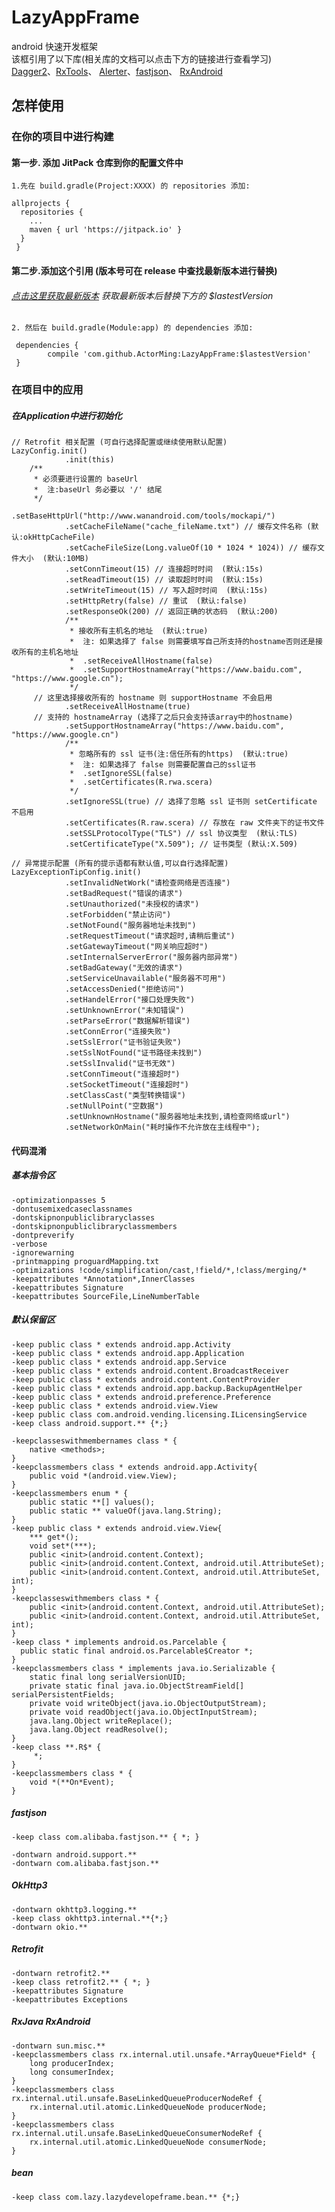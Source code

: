 # LazyAppFrame
android 快速开发框架 
<br/>
该框引用了以下库(相关库的文档可以点击下方的链接进行查看学习)<br/>
[Dagger2](https://github.com/google/dagger "依赖注入框架配合mvp同时使用让整个项目耦合性更低,方便拓展")、[RxTools](https://github.com/vondear/RxTools "工具类集合")、
[Alerter](https://github.com/Tapadoo/Alerter "顶部alert提示")、[fastjson](https://github.com/alibaba/fastjson "解析json数据")、
[RxAndroid](https://github.com/ReactiveX/RxAndroid "一个在 Java VM 上使用可观测的序列来组成异步的、基于事件的程序的库")

## 怎样使用
### 在你的项目中进行构建
#### 第一步. 添加 JitPack 仓库到你的配置文件中
    1.先在 build.gradle(Project:XXXX) 的 repositories 添加:
    
    allprojects {
	  repositories {
		...
		maven { url 'https://jitpack.io' }
	  }
     }

#### 第二步.添加这个引用 (版本号可在 release 中查找最新版本进行替换)
###### [点击这里获取最新版本](https://github.com/ActorMing/LazyAppFrame/releases "查看最新版本") 获取最新版本后替换下方的 $lastestVersion<br/>
    2. 然后在 build.gradle(Module:app) 的 dependencies 添加:
	
     dependencies {
     		compile 'com.github.ActorMing:LazyAppFrame:$lastestVersion'
     }

### 在项目中的应用
##### 在Application中进行初始化
    // Retrofit 相关配置 (可自行选择配置或继续使用默认配置)
    LazyConfig.init()
                .init(this)
		/**
		 * 必须要进行设置的 baseUrl 
		 *  注:baseUrl 务必要以 '/' 结尾
		 */
                .setBaseHttpUrl("http://www.wanandroid.com/tools/mockapi/")
                .setCacheFileName("cache_fileName.txt") // 缓存文件名称 (默认:okHttpCacheFile)
                .setCacheFileSize(Long.valueOf(10 * 1024 * 1024)) // 缓存文件大小  (默认:10MB)
                .setConnTimeout(15) // 连接超时时间  (默认:15s)
                .setReadTimeout(15) // 读取超时时间  (默认:15s)
                .setWriteTimeout(15) // 写入超时时间  (默认:15s)
                .setHttpRetry(false) // 重试  (默认:false)
                .setResponseOk(200) // 返回正确的状态码  (默认:200)
                /**
                 * 接收所有主机名的地址  (默认:true)
                 *  注: 如果选择了 false 则需要填写自己所支持的hostname否则还是接收所有的主机名地址
                 *  .setReceiveAllHostname(false)
                 *  .setSupportHostnameArray("https://www.baidu.com", "https://www.google.cn");
                 */
		 // 这里选择接收所有的 hostname 则 supportHostname 不会启用
                .setReceiveAllHostname(true) 
		 // 支持的 hostnameArray (选择了之后只会支持该array中的hostname)
                .setSupportHostnameArray("https://www.baidu.com", "https://www.google.cn") 
                /**
                 * 忽略所有的 ssl 证书(注:信任所有的https)  (默认:true)
                 *  注: 如果选择了 false 则需要配置自己的ssl证书
                 *  .setIgnoreSSL(false)
                 *  .setCertificates(R.rwa.scera)
                 */
                .setIgnoreSSL(true) // 选择了忽略 ssl 证书则 setCertificate  不启用
                .setCertificates(R.raw.scera) // 存放在 raw 文件夹下的证书文件
                .setSSLProtocolType("TLS") // ssl 协议类型  (默认:TLS)
                .setCertificateType("X.509"); // 证书类型 (默认:X.509)

    // 异常提示配置 (所有的提示语都有默认值,可以自行选择配置)
    LazyExceptionTipConfig.init()
    	        .setInvalidNetWork("请检查网络是否连接")
                .setBadRequest("错误的请求")
                .setUnauthorized("未授权的请求")
                .setForbidden("禁止访问")
                .setNotFound("服务器地址未找到")
                .setRequestTimeout("请求超时,请稍后重试")
                .setGatewayTimeout("网关响应超时")
                .setInternalServerError("服务器内部异常")
                .setBadGateway("无效的请求")
                .setServiceUnavailable("服务器不可用")
                .setAccessDenied("拒绝访问")
                .setHandelError("接口处理失败")
                .setUnknownError("未知错误")
                .setParseError("数据解析错误")
                .setConnError("连接失败")
                .setSslError("证书验证失败")
                .setSslNotFound("证书路径未找到")
                .setSslInvalid("证书无效")
                .setConnTimeout("连接超时")
                .setSocketTimeout("连接超时")
                .setClassCast("类型转换错误")
                .setNullPoint("空数据")
                .setUnknownHostname("服务器地址未找到,请检查网络或url")
                .setNetworkOnMain("耗时操作不允许放在主线程中");

#### 代码混淆
##### 基本指令区

    -optimizationpasses 5
    -dontusemixedcaseclassnames
    -dontskipnonpubliclibraryclasses
    -dontskipnonpubliclibraryclassmembers
    -dontpreverify
    -verbose
    -ignorewarning
    -printmapping proguardMapping.txt
    -optimizations !code/simplification/cast,!field/*,!class/merging/*
    -keepattributes *Annotation*,InnerClasses
    -keepattributes Signature
    -keepattributes SourceFile,LineNumberTable

##### 默认保留区

	-keep public class * extends android.app.Activity
	-keep public class * extends android.app.Application
	-keep public class * extends android.app.Service
	-keep public class * extends android.content.BroadcastReceiver
	-keep public class * extends android.content.ContentProvider
	-keep public class * extends android.app.backup.BackupAgentHelper
	-keep public class * extends android.preference.Preference
	-keep public class * extends android.view.View
	-keep public class com.android.vending.licensing.ILicensingService
	-keep class android.support.** {*;}

	-keepclasseswithmembernames class * {
	    native <methods>;
	}
	-keepclassmembers class * extends android.app.Activity{
	    public void *(android.view.View);
	}
	-keepclassmembers enum * {
	    public static **[] values();
	    public static ** valueOf(java.lang.String);
	}
	-keep public class * extends android.view.View{
	    *** get*();
	    void set*(***);
	    public <init>(android.content.Context);
	    public <init>(android.content.Context, android.util.AttributeSet);
	    public <init>(android.content.Context, android.util.AttributeSet, int);
	}
	-keepclasseswithmembers class * {
	    public <init>(android.content.Context, android.util.AttributeSet);
	    public <init>(android.content.Context, android.util.AttributeSet, int);
	}
	-keep class * implements android.os.Parcelable {
	  public static final android.os.Parcelable$Creator *;
	}
	-keepclassmembers class * implements java.io.Serializable {
	    static final long serialVersionUID;
	    private static final java.io.ObjectStreamField[] serialPersistentFields;
	    private void writeObject(java.io.ObjectOutputStream);
	    private void readObject(java.io.ObjectInputStream);
	    java.lang.Object writeReplace();
	    java.lang.Object readResolve();
	}
	-keep class **.R$* {
		 *;
	}
	-keepclassmembers class * {
	    void *(**On*Event);
	}

##### fastjson

	-keep class com.alibaba.fastjson.** { *; }

	-dontwarn android.support.**
	-dontwarn com.alibaba.fastjson.**

##### OkHttp3

	-dontwarn okhttp3.logging.**
	-keep class okhttp3.internal.**{*;}
	-dontwarn okio.**

##### Retrofit

	-dontwarn retrofit2.**
	-keep class retrofit2.** { *; }
	-keepattributes Signature	
	-keepattributes Exceptions

##### RxJava RxAndroid

	-dontwarn sun.misc.** 
	-keepclassmembers class rx.internal.util.unsafe.*ArrayQueue*Field* {
	    long producerIndex;
	    long consumerIndex;
	}
	-keepclassmembers class rx.internal.util.unsafe.BaseLinkedQueueProducerNodeRef {
	    rx.internal.util.atomic.LinkedQueueNode producerNode;
	}
	-keepclassmembers class rx.internal.util.unsafe.BaseLinkedQueueConsumerNodeRef {
	    rx.internal.util.atomic.LinkedQueueNode consumerNode;
	}

##### bean

	-keep class com.lazy.lazydevelopeframe.bean.** {*;}
